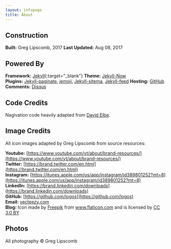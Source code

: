 ```yaml
---
layout: infopage
title: About
---
```


## Construction  
  
**Built:** 			Greg Lipscomb, 2017	
**Last Updated:** 	Aug 08, 2017

## Powered By  
  
**Framework:** 	[Jekyll](https://jekyllrb.com/){:target="_blank"} 
**Theme:**		[Jekyll-Now](https://github.com/barryclark/jekyll-now)  
**Plugins:**	[Jekyll-paginate](https://rubygems.org/gems/jekyll-paginate),
                [jemoji](https://rubygems.org/gems/jemoji),
				[Jekyll-sitema](https://rubygems.org/gems/jekyll-sitemap),
				[Jekyll-feed](https://rubygems.org/gems/jekyll-feed)
**Hosting:**	[GitHub](https://github.com/)
**Comments:**	[Disqus](https://disqus.com/)

## Code Credits  
  
Nagivation code heavily adapted from [David Elbe](http://david.elbe.me/jekyll/2015/06/20/how-to-link-to-next-and-previous-post-with-jekyll.html).  

## Image Credits   

All icon images adapted by Greg Lipscomb from source resources:  

**Youtube:**	[https://www.youtube.com/yt/about/brand-resources/](https://www.youtube.com/yt/about/brand-resources/)  
**Twitter:**	[https://brand.twitter.com/en.html](https://brand.twitter.com/en.html)  
**Instagram:**  [https://itunes.apple.com/us/app/instagram/id389801252?mt=8](https://itunes.apple.com/us/app/instagram/id389801252?mt=8)  
**LinkedIn:**	[https://brand.linkedin.com/downloads](https://brand.linkedin.com/downloads)  
**GitHub:**		[https://github.com/logos](https://github.com/logos)  
**Email:**		<a rel="nofollow" href="https://www.Vecteezy.com/">vecteezy.com</a>  
**Blog:**		Icon made by <a href="http://www.freepik.com" title="Freepik">Freepik</a> from <a href="https://www.flaticon.com/" title="Flaticon">www.flaticon.com</a> and is licensed by <a href="http://creativecommons.org/licenses/by/3.0/" title="Creative Commons BY 3.0" target="_blank">CC 3.0 BY</a></div>

## Photos

All photography © Greg Lipscomb